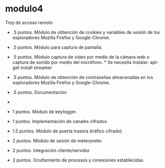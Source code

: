 # modulo4
Troy de acceso remoto
- .5 puntos. Módulo de obtención de cookies y variables de sesión de los exploradores Mozilla
Firefox y Google-Chrome.

- .5 puntos. Módulo para captura de pantalla.

- .5 puntos. Módulo captura de video por medio de la cámara web o captura de sonido por
medio del micrófono.
       * Se necesita instalar:
                    apt-get install streamer
- .5 puntos. Módulo de obtención de contraseñas almacenadas en los exploradores Mozilla
Firefox y Google-Chrome.

- .5 puntos. Documentación
-
- 1 puntos. Módulo de keylogger.

- 1 puntos. Implementación de canales cifrados

- 1.5 puntos. Módulo de puerta trasera (tráfico cifrado).

- 2 puntos. Módulo de sesión de meterpreter.

- 2 puntos. Integración cliente/servidor

- 2 puntos. Ocultamiento de procesos y conexiones establecidas.
